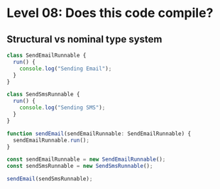 # Level 08: Does this code compile?

## Structural vs nominal type system

```typescript
class SendEmailRunnable {
  run() {
    console.log("Sending Email");
  }
}

class SendSmsRunnable {
  run() {
    console.log("Sending SMS");
  }
}

function sendEmail(sendEmailRunnable: SendEmailRunnable) {
  sendEmailRunnable.run();
}

const sendEmailRunnable = new SendEmailRunnable();
const sendSmsRunnable = new SendSmsRunnable();

sendEmail(sendSmsRunnable);
```
